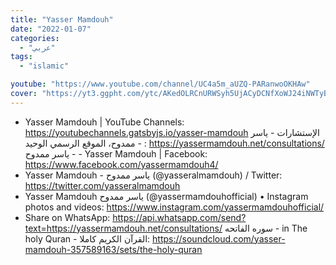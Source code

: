 ```yaml
---
title: "Yasser Mamdouh"
date: "2022-01-07"
categories:
  - "عربي"
tags:
  - "islamic"

youtube: "https://www.youtube.com/channel/UC4a5m_aUZQ-PARanwoOKHAw"
cover: "https://yt3.ggpht.com/ytc/AKedOLRCnURWSyh5UjACyDCNfXoWJ24iNWTyBGyQVFsW4Q=s88-c-k-c0x00ffffff-no-rj"
---
```

- Yasser Mamdouh | YouTube Channels: https://youtubechannels.gatsbyjs.io/yasser-mamdouh
الإستشارات - ياسر ممدوح، الموقع الرسمي الوحيد - : https://yassermamdouh.net/consultations/
ياسر ممدوح -  - Yasser Mamdouh | Facebook: https://www.facebook.com/yassermamdouh4/
 -  Yasser Mamdouh - ياسر ممدوح (@yasseralmamdouh) / Twitter: https://twitter.com/yasseralmamdouh
-  Yasser Mamdouh ياسر ممدوح (@yassermamdouhofficial) • Instagram photos and videos: https://www.instagram.com/yassermamdouhofficial/
-  Share on WhatsApp: https://api.whatsapp.com/send?text=https://yassermamdouh.net/consultations/
سوره الفاتحه -   in The holy Quran - القرآن الكريم كاملا: https://soundcloud.com/yasser-mamdouh-357589163/sets/the-holy-quran
